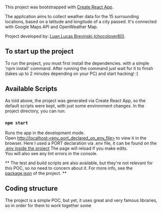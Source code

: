 This project was bootstrapped with [Create React App](https://github.com/facebook/create-react-app).

The application aims to collect weather data for the 15 surrounding locations, based on a latitude and longitude of a city passed. It's connected with Google Maps API and OpenWeather Map.

Project developed by: [Luan Lucas Brevinski (chocolover80)](https://github.com/chocolover80).

## To start up the project
To run the project, you must first install the dependencies. with a simple 'npm install' command. After running the command just wait for it to finish (takes up to 2 minutes depending on your PC) and start hacking! :)

## Available Scripts

As told above, the project was generated via Create React App, so the default scripts were kept, with just some environment changes. In the project directory, you can run:

### `npm start`

Runs the app in the development mode.<br />
Open [http://localhost:<env_port_declared_on_env_file>]() to view it in the browser. Here I used a PORT declaration via .env file, it can be found on the 
 [.env inside the project](https://github.com/chocolover80/weather-related-areas-info-gather/blob/main/.env)
The page will reload if you make edits.<br />
You will also see any lint errors in the console.

** The test and build scripts are also available, but they're not relevant for this POC, so no need to concern about it. For more info, see the [package.json](https://github.com/chocolover80/weather-related-areas-info-gather/blob/main/package.json) of the project. **

## Coding structure
The project is a simple POC, but yet, it uses great and very famous libraries, so in order for them to work together some


